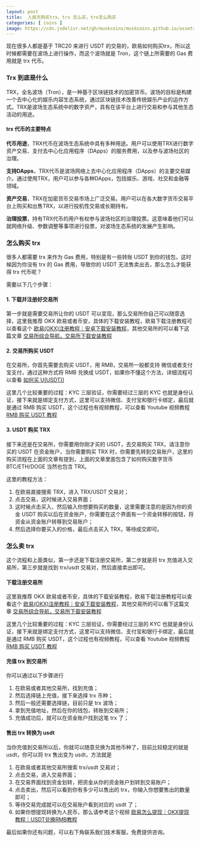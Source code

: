 ```yaml
---
layout: post
title:  人民币购买trx，trx 怎么买，trx怎么购买
categories: [ coins ]
image: https://cdn.jsdelivr.net/gh/muskcoins/muskcoins.github.io/assets/images/trx.webp
---
```

现在很多人都是基于 TRC20 来进行 USDT 的交易的，欧易如何购买trx，所以这时候都需要在波场上进行操作，而这个波场就是 Tron，这个链上所需要的 Gas 费用就是 trx 代币。

### Trx 到底是什么
TRX，全名波场（Tron），是一种基于区块链技术的加密货币。波场的目标是构建一个去中心化的娱乐内容生态系统，通过区块链技术改善传统娱乐产业的运作方式。TRX是波场生态系统中的数字资产，具有在该平台上进行交易和参与其他生态活动的用途。

#### trx 代币的主要特点
**代币用途**，TRX代币在波场生态系统中具有多种用途。用户可以使用TRX进行数字资产交易、支付去中心化应用程序（DApps）的服务费用，以及参与波场社区的治理。

**支持DApps**，TRX代币是波场网络上去中心化应用程序（DApps）的主要交易媒介。通过使用TRX，用户可以参与各种DApps，包括娱乐、游戏、社交和金融等领域。

**资产交易**，TRX在加密货币交易市场上广泛交易。用户可以在各大数字货币交易平台上购买和出售TRX，以进行投机性交易或长期持有。

**治理投票**，持有TRX代币的用户有权参与波场社区的治理投票。这意味着他们可以就网络升级、参数调整等事项进行投票，对波场生态系统的发展产生影响。

### 怎么购买 trx 
很多人都需要 trx 来作为 Gas 费用，特别是有一些转账 USDT 到你的钱包，这时候因为你没有 trx 的 Gas 费用，导致你的 USDT 无法售卖出去，那么怎么才能获得 trx 代币呢？

需要以下几个步骤：

#### 1. 下载并注册好交易所
第一步就是需要交易所让你的 USDT 可以变现，那么交易所你自己可以随意选择，这里我推荐 OKX 欧易或者币安，具体的下载安装教程，欧易下载注册教程可以查看这个 [欧易(OKX)注册教程｜安卓下载安装教程](/okx-download/)，其他交易所的可以看下这篇文章 [交易所综合导航，交易所下载安装教程](/coins-index/)

#### 2. 交易所购买 USDT
在交易所，你首先需要去购买 USDT，用 RMB，交易所一般都支持 微信或者支付宝支付，通过这种方式将 RMB 兑换成 USDT，如果你不懂这个方法，详细流程可以查看 [ 如何买 U(USDT))](/302.html?target=https://youtu.be/-MoVlM66oe8)

这里几个比较重要的过程：KYC 三层验证，你需要经过三层的 KYC 也就是身份认证，接下来就是绑定支付方式，这里可以支持微信、支付宝和银行卡绑定，最后就是通过 RMB 购买 USDT，这个过程也有视频教程，可以查看 Youtube 视频教程 [RMB 购买 USDT 教程](./302.html?target=https://www.youtube.com/watch?v=Y2A1SBRD5RM)

#### 3. USDT 购买 TRX
接下来还是在交易所，你需要用你刚才买的 USDT，去交易购买 TRX，请注意你买的 USDT 在资金账户，当你需要购买 TRX 时，你需要先转到交易账户，这里的购买流程在上面的文章有提到，上面的文章里面包含了如何购买数字货币 BTC/ETH/DOGE 当然也包含 TRX。

这里的教程方法：

1. 在欧易直接搜索 TRX，进入 TRX/USDT 交易对；
2. 点击交易，这时候进入交易界面；
3. 这时候点击买入、然后输入你想要购买的数量，这里需要注意的是因为你的资金 USDT 购买以后在资金账户，你需要在这个界面有一个资金转移的按钮，将资金从资金账户转移到交易账户；
4. 然后选择你要买入的价格，最后点击买入 TRX，等待成交即可。

### 怎么卖 trx
这个流程和上面类似，第一步还是下载注册交易所，第二步就是将 trx 充值进入交易所，第三步就是找到 trx/usdt 交易对，然后直接卖出即可。

#### 下载注册交易所
这里我推荐 OKX 欧易或者币安，具体的下载安装教程，欧易下载注册教程可以查看这个 [欧易(OKX)注册教程｜安卓下载安装教程](/okx-download/)，其他交易所的可以看下这篇文章 [交易所综合导航，交易所下载安装教程](/coins-index/)

这里几个比较重要的过程：KYC 三层验证，你需要经过三层的 KYC 也就是身份认证，接下来就是绑定支付方式，这里可以支持微信、支付宝和银行卡绑定，最后就是通过 RMB 购买 USDT，这个过程也有视频教程，可以查看 Youtube 视频教程 [RMB 购买 USDT 教程](/302.html?target=https://www.youtube.com/watch?v=Y2A1SBRD5RM)

#### 充值 trx 到交易所
你可以通过以下步骤进行

1. 在欧易或者其他交易所，找到充值；
2. 然后选择链上充值，接下来选择 trx 币种；
3. 然后一般还需要选择链，目前只是 trx 波场；
4. 拿到充值地址，然后在你的钱包，转账到交易所；
5. 充值成功后，就可以在资金账户找到这笔 trx 了；

#### 售出 trx 转换为 usdt
当你充值到交易所以后，你就可以随意兑换为其他币种了，目前比较稳定的就是 usdt，你可以将 trx 售出变为 usdt，方法就是

1. 在欧易或者其他交易所搜索 trx/usdt 交易对；
2. 点击交易，进入交易界面；
3. 在交易界面找到资金划转，把资金从你的资金账户划转到交易账户；
4. 点击卖出，然后可以看到你有多少可以售出的 trx，你输入你想要售出的数量即可；
5. 等待交易完成就可以在交易账户看到对应的 usdt 了；
6. 如果你想提现转换为人民币，那么请参考这个视频 [欧易怎么提现｜OKX提现教程｜USDT兑换RMB教程](/302.html?target=https://youtu.be/p9K-Gp_rnEQ)

最后如果你还有问题，可以右下角联系我们技术客服，免费提供咨询。
